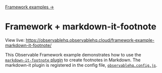 [Framework examples →](../)

# Framework + markdown-it-footnote

View live: <https://observablehq.observablehq.cloud/framework-example-markdown-it-footnote/>

This Observable Framework example demonstrates how to use the [`markdown-it-footnote` plugin](https://github.com/markdown-it/markdown-it-footnote) to create footnotes in Markdown. The markdown-it plugin is registered in the config file, [`observablehq.config.js`](./observablehq.config.js).
